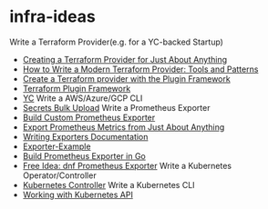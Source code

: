 # infra-ideas
Write a Terraform Provider(e.g. for a YC-backed Startup)
  - [Creating a Terraform Provider for Just About Anything](https://www.youtube.com/watch?v=noxwUVet5RE)
  - [How to Write a Modern Terraform Provider: Tools and Patterns](https://www.youtube.com/watch?v=XlxkqXQCZ4Y)
  - [Create a Terraform provider with the Plugin Framework](https://www.youtube.com/watch?v=16qs7LJSyps&t=66s)
  - [Terraform Plugin Framework](https://developer.hashicorp.com/terraform/plugin/framework)
  - [YC](https://www.ycombinator.com/companies/?tags=Infrastructure&tags=Cloud%20Computing&tags=DevOps&tags=DevSecOps&tags=Workflow%20Automation)
Write a AWS/Azure/GCP CLI
  - [Secrets Bulk Upload](https://x.com/odirionyeo/status/1671216700782436353)
Write a Prometheus Exporter
  - [Build Custom Prometheus Exporter](https://www.youtube.com/watch?v=3wT0zSsQb58)
  - [Export Prometheus Metrics from Just About Anything](https://www.youtube.com/watch?v=Zk09Mbu0YQk)
  - [Writing Exporters Documentation](https://prometheus.io/docs/instrumenting/writing_exporters/)
  - [Exporter-Example](https://github.com/mikejoh/exporter-example)
  - [Build Prometheus Exporter in Go](https://www.civo.com/learn/build-your-own-prometheus-exporter-in-go)
  - [Free Idea: dnf Prometheus Exporter](https://flameeyes.blog/2023/11/05/free-idea-dnf-prometheus-exporter/)
Write a Kubernetes Operator/Controller
  - [Kubernetes Controller](https://x.com/odirionyeo/status/1671216700782436353) 
Write a Kubernetes CLI
  - [Working with Kubernetes API](https://iximiuz.com/en/series/working-with-kubernetes-api/)
